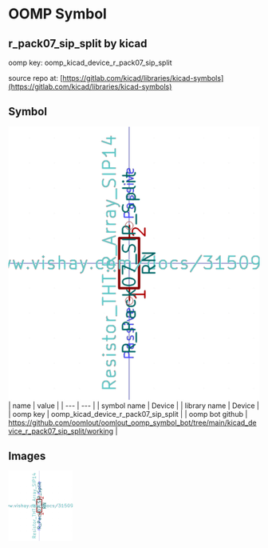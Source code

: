 # OOMP Symbol  
## r_pack07_sip_split  by kicad  
  
oomp key: oomp_kicad_device_r_pack07_sip_split  
  
source repo at: [https://gitlab.com/kicad/libraries/kicad-symbols](https://gitlab.com/kicad/libraries/kicad-symbols)  
## Symbol  
  
[![working.png](working_600.png)](working.png)  
| name | value | 
| --- | --- | 
| symbol name | Device | 
| library name | Device | 
| oomp key | oomp_kicad_device_r_pack07_sip_split | 
| oomp bot github | https://github.com/oomlout/oomlout_oomp_symbol_bot/tree/main/kicad_device_r_pack07_sip_split/working | 
## Images  
  
[![working.png](working_140.png)](working.png)  
